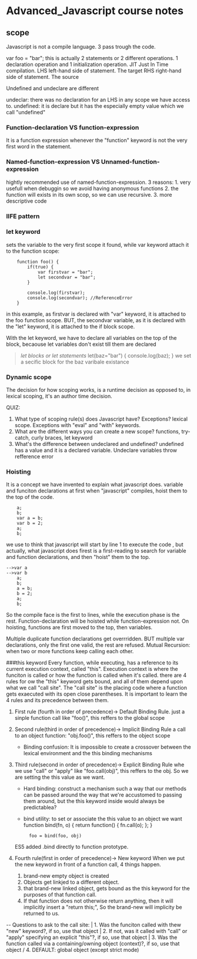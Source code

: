 # Advanced_Javascript course notes
## scope
Javascript is not a compile language. 
3 pass trough the code.

var foo = "bar"; this is actually 2 statements or 2 different operations. 1 declaration operation and 1 initialization operation.
JIT Just In Time compilation.
LHS left-hand side of statement. The target
RHS right-hand side of statement. The source

Undefined and undeclare are different

undeclar: there was no declaration for an LHS in any scope we have access to.
undefined: it is declare but it has the especially empty value which we call "undefined"

### Function-declaration VS function-expression
It is a function expression whenever the "function" keyword is not the very first word in the statement.
### Named-function-expression VS Unnamed-function-expression
hightly recommended use of named-function-expression. 3 reasons:
	1. very usefull when debuggin so we avoid having anonymous functions
	2. the function will exists in its own scop, so we can use recursive.
	3. more descriptive code


### IIFE pattern

### let keyword
sets the variable to the very first scope it found, while var keyword attach it to the function scope:

		function foo() {
			if(true) {
				var firstvar = "bar";
				let secondvar = "bar";
			}
			
			console.log(firstvar);
			console.log(secondvar); //ReferenceError
		} 
		
in this example, as firstvar is declared with "var" keyword, it is attached to the foo function scope.
BUT, the secondvar variable, as it is declared with the "let" keyword, it is attached to the if block scope.

With the let keyword, we have to declare all variables on the top of the block, becaouse let variables don't exist till them are declared
> *let blocks or let statements*
	let(baz="bar") {
		console.log(baz);
	}
we set a secific block for the baz varibale existance

### Dynamic scope
The decision for how scoping works, is a runtime decision as opposed to, in lexical scoping, it's an author time decision.


QUIZ:
1. What type of scoping rule(s) does Javascript have? Exceptions?
		lexical scope. Exceptions with "eval" and "with" keywords.
2. What are the different ways you can create a new scope?
		functions, try-catch, curly braces, let keyword
3. What's the difference between undeclared and undefined?
		undefined has a value and it is a declared variable. Undeclare variables throw refference error
		
		
### Hoisting
It is a concept we have invented to explain what javascript does.
variable and funciton declarations at first when "javascript" compiles, hoist them to the top of the code. 
		
		a;
		b;
		var a = b;
		var b = 2;
		a;
		b;
we use to think that javascript will start by line 1 to execute the code , but actually, what javascript does firest is a first-reading to search for variable and function declarations, 
and then "hoist" them to the top.
		
	-->var a
	-->var b
		a;
		b;
		a = b;
		b = 2;
		a;
		b;
		
So the compile face is the first to lines, while the execution phase is the rest.
Function-declaration will be hoisted while function-expression not.
On hoisting, functions are first moved to the top, then variables.

Multiple duplicate function declarations get overrridden. BUT multiple var declarations, only the first one valid, the rest are refused.
Mutual Recursion: when two or more functions keep calling each other.


###this keyword
Every function, while executing, has a reference to its current execution context, called "this".
Execution context is where the funciton is called or how the function is called when it's called.
there are 4 rules for ow the "this" keyword gets bound, and all of them depend upon what we call "call site". The "call site" is the placing code where a function gets exaecuted with its open close parentheses.
It is important to learn the 4 rules and its precedence between them.
1. First rule (fourth in order of precedence)-> Default Binding Rule.
	just a sinple function call like "foo()", this reffers to the global scope
2. Second rule(third in order of precedence)-> Implicit Binding Rule
	a call to an object function: "obj.foo()", this reffers to the object scope
	- Binding confusion:
		It is impossible to create a crossover between the lexical environment and the this binding mechanisms
3. Third rule(second in order of precedence)-> Explicit Binding Rule
	whe we use "call" or "apply" like "foo.call(obj)", this reffers to the obj. So we are setting the this value as we want.

	- Hard binding: construct a mechanism such a way that our methods can be passed around the way that we're accustomed to passing them around, but the this keyword inside would always be predictablea?
	
	- bind utility: to set or associate the this value to an object we want
			function bind(fn, o) {
				return function() {
					fn.call(o);
				};
			}
			
			foo = bind(foo, obj)

	ES5 added .bind directly to function prototype.
4. Fourth rule(first in order of precedence)-> New keyword
	When we put the new keyword in front of a function call, 4 things happen.
	1. brand-new empty object is created
	2. Objects get linkjed to a different object.
	3. that brand-new linked object, gets bound as the this keyword for the purposes of that function call.
	4. If that function does not otherwise return anything, then it will implicitly insert a "return this;", So the brand-new will implicity be returned to us.
	
-- Questions to ask to the call site:
 |	1. Was the funciton called with thew "new" keyword?, if so, use that object
 |	2. If not, was it called with "call" or "apply" specifying an explicit "this"?, if so, use that object
 |	3. Was the function called via a containing/owning object (context)?, if so, use that object
\/	4. DEFAULT: global object (except strict mode)

